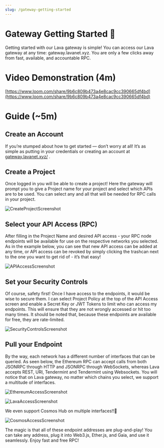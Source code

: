 ```yaml
---
slug: /gateway-getting-started
---
```

# Gateway Getting Started 🚀

Getting started with our Lava gateway is simple! You can access our Lava gateway at any time: gateway.lavanet.xyz. You are only a few clicks away from fast, available, and accountable RPC.

# Video Demonstration (4m)

[https://www.loom.com/share/9b6c809b473a4e8cac9cc390665df4bd](https://www.loom.com/share/9b6c809b473a4e8cac9cc390665df4bd)

# Guide (~5m)

## Create an Account

If you’re stumped about how to get started — don’t worry at all! It’s as simple as putting in your credentials or creating an account at [gateway.lavanet.xyz/](https://gateway.lavanet.xyz/) . 

## Create a Project

Once logged in you will be able to create a project! Here the gateway will prompt you to give a Project name for your project and select which APIs are to be used. You can select any and all that will be needed for RPC calls in your project.

![CreateProjectScreenshot](/img/tutorial/gateway/Screenshot_from_2023-01-25_15-45-34.png)


## Select your API Access (RPC)

After filling in the Project Name and desired API access - your RPC node endpoints will be available for use on the respective networks you selected. As in the example below, you can see that new API access can be added at any time, or API access can be revoked by simply clicking the trashcan next to the one you want to get rid of - it’s that easy!

![APIAccessScreenshot](/img/tutorial/gateway/Screenshot_from_2023-01-25_15-46-18.png)

## Set your Security Controls

Of course, safety first! Once I have access to the endpoints, it would be wise to secure them. I can select Project Policy at the top of the API Access screen and enable a Secret Key or JWT Tokens to limit who can access my endpoints. This will ensure that they are not wrongly accessed or hit too many times. It should be noted that, because these endpoints are available for free, they are rate-limited.

![SecurityControlsScreenshot](/img/tutorial/gateway/Screenshot_from_2023-01-25_15-47-10.png)

## Pull your Endpoint

By the way, each network has a different number of interfaces that can be queried. As seen below, the Ethereum RPC can accept calls from both JSONRPC through HTTP and JSONRPC through WebSockets, whereas Lava accepts REST, URI, Tendermint and Tendermint using Websockets. You will notice that on Lava gateway, no matter which chains you select, we support a multitude of interfaces.

![EthereumAccessScreenshot](/img/tutorial/gateway/Screenshot_from_2023-01-25_15-47-55.png)

![LavaAccessScreenshot](/img/tutorial/gateway/Screenshot_from_2023-01-25_15-48-47.png)

We even support Cosmos Hub on multiple interfaces!!🚀

![CosmosAccessScreenshot](/img/tutorial/gateway/Screenshot_from_2023-02-09_16-57-16.png)

The magic is that all of these endpoint addresses are plug-and-play! You can take any address, plug it into Web3.js, Ether.js, and Gaia, and use it seamlessly. Enjoy fast and free RPC!